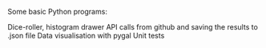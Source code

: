 Some basic Python programs:

Dice-roller, histogram drawer
API calls from github and saving the results to .json file
Data visualisation with pygal
Unit tests
